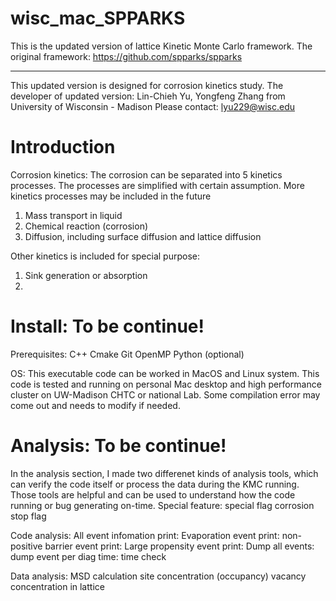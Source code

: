 # wisc_mac_SPPARKS

This is the updated version of lattice Kinetic Monte Carlo framework.
The original framework: https://github.com/spparks/spparks

---------------------------------------------------------------------
This updated version is designed for corrosion kinetics study.
The developer of updated version: Lin-Chieh Yu, Yongfeng Zhang from University of Wisconsin - Madison
Please contact: lyu229@wisc.edu

# Introduction
  Corrosion kinetics:
  The corrosion can be separated into 5 kinetics processes. The processes are simplified with certain assumption.
  More kinetics processes may be included in the future
  1. Mass transport in liquid
  2. Chemical reaction (corrosion)
  3. Diffusion, including surface diffusion and lattice diffusion


  Other kinetics is included for special purpose:
  1. Sink generation or absorption
  2. 


# Install: To be continue!
Prerequisites:
  C++
  Cmake
  Git
  OpenMP
  Python (optional)

OS:
  This executable code can be worked in MacOS and Linux system.
  This code is tested and running on personal Mac desktop and high performance cluster on UW-Madison CHTC or national Lab.
  Some compilation error may come out and needs to modify if needed.

# Analysis: To be continue!
In the analysis section, I made two differenet kinds of analysis tools, which can verify the code itself or process the data during the KMC running.
Those tools are helpful and can be used to understand how the code running or bug generating on-time.
Special feature: special flag
  corrosion stop flag
  

Code analysis:
  All event infomation print:
  Evaporation event print:
  non-positive barrier event print:
  Large propensity event print:
  Dump all events:
  dump event per diag time:
  time check
  
Data analysis:
  MSD calculation
  site concentration (occupancy)
  vacancy concentration in lattice



